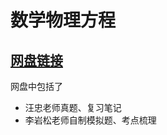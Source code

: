 # 数学物理方程

## [网盘链接](https://cloud.tsinghua.edu.cn/d/b0a0e356078c470d9a15/)

网盘中包括了

- 汪忠老师真题、复习笔记
- 李岩松老师自制模拟题、考点梳理
